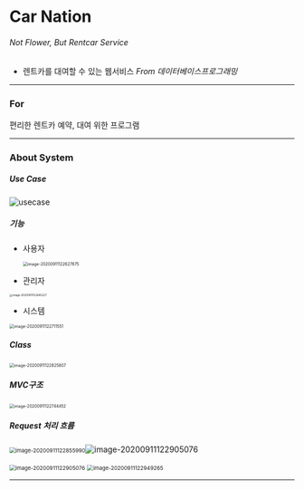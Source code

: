 # Car Nation

###### Not Flower,  But Rentcar Service

- 렌트카를 대여할 수 있는 웹서비스 *From 데이터베이스프로그래밍*

-------

### For

편리한 렌트카 예약, 대여 위한 프로그램

----

### About System

##### Use Case

![usecase](https://user-images.githubusercontent.com/57435148/92854717-6cd72980-f42c-11ea-977d-1e16d1c19f4f.png)



##### 기능

- 사용자

  <img src="C:\Users\USER\AppData\Roaming\Typora\typora-user-images\image-20200911122627875.png" alt="image-20200911122627875" style="zoom:50%;" />

- 관리자

<img src="C:\Users\USER\AppData\Roaming\Typora\typora-user-images\image-20200911122645227.png" alt="image-20200911122645227" style="zoom: 33%;" />

- 시스템

<img src="C:\Users\USER\AppData\Roaming\Typora\typora-user-images\image-20200911122711551.png" alt="image-20200911122711551" style="zoom:50%;" />



##### Class

<img src="C:\Users\USER\AppData\Roaming\Typora\typora-user-images\image-20200911122825807.png" alt="image-20200911122825807" style="zoom:50%;" />



##### MVC구조

<img src="C:\Users\USER\AppData\Roaming\Typora\typora-user-images\image-20200911122744452.png" alt="image-20200911122744452" style="zoom:50%;" />



##### Request 처리 흐름

<img src="C:\Users\USER\AppData\Roaming\Typora\typora-user-images\image-20200911122855990.png" alt="image-20200911122855990" style="zoom: 67%;" />![image-20200911122905076](C:\Users\USER\AppData\Roaming\Typora\typora-user-images\image-20200911122905076.png)

<img src="C:\Users\USER\AppData\Roaming\Typora\typora-user-images\image-20200911122905076.png" alt="image-20200911122905076" style="zoom: 67%;" />

<img src="C:\Users\USER\AppData\Roaming\Typora\typora-user-images\image-20200911122949265.png" alt="image-20200911122949265" style="zoom: 67%;" />







---

